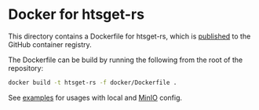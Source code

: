 # Docker for htsget-rs

This directory contains a Dockerfile for htsget-rs, which is [published] to the GitHub container registry.

The Dockerfile can be build by running the following from the root of the repository:

```sh
docker build -t htsget-rs -f docker/Dockerfile .
```

See [examples] for usages with local and [MinIO][minio] config.

[published]: https://github.com/umccr/htsget-rs/pkgs/container/htsget-rs
[examples]: examples
[minio]: https://min.io/